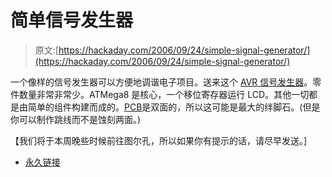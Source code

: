 # 简单信号发生器

> 原文:[https://hackaday.com/2006/09/24/simple-signal-generator/](https://hackaday.com/2006/09/24/simple-signal-generator/)

一个像样的信号发生器可以方便地调谐电子项目。送来这个 [AVR 信号发生器](http://www.scienceprog.com/avr-dds-signal-generator-v10/)。零件数量非常非常少。ATMega8 是核心，一个移位寄存器运行 LCD。其他一切都是由简单的组件构建而成的。[PCB](http://www.scienceprog.com/wp-content/uploads/AVRSig6/pcb.jpg)是双面的，所以这可能是最大的绊脚石。(但是你可以制作跳线而不是蚀刻两面。)

【我们将于本周晚些时候前往图尔孔，所以如果你有提示的话，请尽早发送。]

*   [永久链接](http://www.scienceprog.com/avr-dds-signal-generator-v10/)